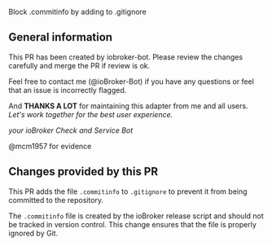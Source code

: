 Block .commitinfo by adding to .gitignore

## General information 

This PR has been created by iobroker-bot. Please review the changes carefully and merge the PR if review is ok.

Feel free to contact me (@ioBroker-Bot) if you have any questions or feel that an issue is incorrectly flagged.

And **THANKS A LOT** for maintaining this adapter from me and all users.
*Let's work together for the best user experience.*

*your*
*ioBroker Check and Service Bot*

@mcm1957 for evidence

## Changes provided by this PR

This PR adds the file `.commitinfo` to `.gitignore` to prevent it from being committed to the repository.

The `.commitinfo` file is created by the ioBroker release script and should not be tracked in version control. This change ensures that the file is properly ignored by Git.
